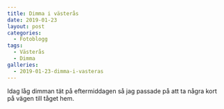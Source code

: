 ```yaml
---
title: Dimma i västerås
date: 2019-01-23
layout: post
categories:
  - Fotoblogg
tags:
  - Västerås
  - Dimma
galleries:
  - 2019-01-23-dimma-i-vasteras
---
```


Idag låg dimman tät på eftermiddagen så jag passade på att ta några kort på vägen till tåget hem.
